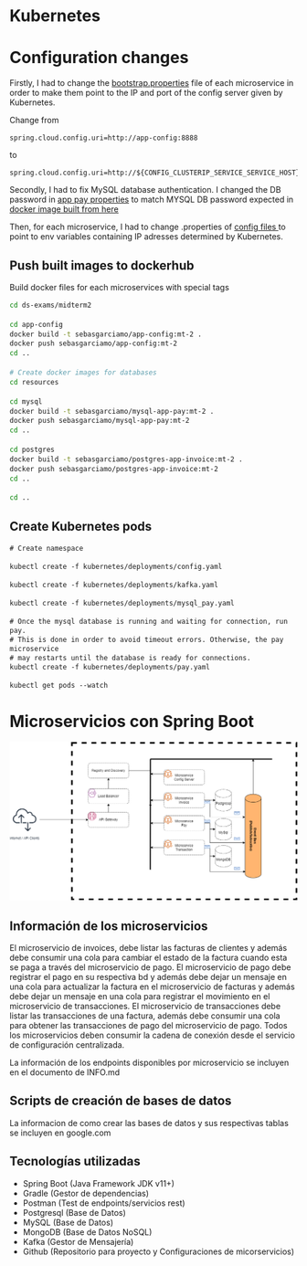 # Kubernetes

# Configuration changes 

Firstly, I had to change the [bootstrap.properties](./app-pay/src/main/resources/bootstrap.properties) file of each microservice in order to make them point to the IP and port of the config server given by Kubernetes.

Change from 
```
spring.cloud.config.uri=http://app-config:8888
```
to
```
spring.cloud.config.uri=http://${CONFIG_CLUSTERIP_SERVICE_SERVICE_HOST}:${CONFIG_CLUSTERIP_SERVICE_SERVICE_PORT}
```

Secondly, I had to fix MySQL database authentication. I changed the DB password in [app pay properties](./config/app-pay-dev.properties) to match MYSQL DB password expected in [docker image built from here](./resources/mysql/Dockerfile/) 

Then, for each microservice, I had to change .properties of [config files ](./config/) to point to env variables containing IP adresses determined by Kubernetes.

## Push built images to dockerhub

Build docker files for each microservices with special tags

```bash
cd ds-exams/midterm2

cd app-config 
docker build -t sebasgarciamo/app-config:mt-2 .
docker push sebasgarciamo/app-config:mt-2 
cd ..

# Create docker images for databases
cd resources

cd mysql
docker build -t sebasgarciamo/mysql-app-pay:mt-2 .
docker push sebasgarciamo/mysql-app-pay:mt-2 
cd ..

cd postgres
docker build -t sebasgarciamo/postgres-app-invoice:mt-2 .
docker push sebasgarciamo/postgres-app-invoice:mt-2 
cd ..

cd ..
```

## Create Kubernetes pods 

```
# Create namespace

kubectl create -f kubernetes/deployments/config.yaml

kubectl create -f kubernetes/deployments/kafka.yaml

kubectl create -f kubernetes/deployments/mysql_pay.yaml

# Once the mysql database is running and waiting for connection, run pay. 
# This is done in order to avoid timeout errors. Otherwise, the pay microservice
# may restarts until the database is ready for connections.
kubectl create -f kubernetes/deployments/pay.yaml

kubectl get pods --watch
```

# Microservicios con Spring Boot

![Architecture](./resources/microservicesarchitecture.png)

## Información de los microservicios
El microservicio de invoices, debe listar las facturas de clientes y además debe consumir una cola para cambiar el estado de la factura cuando esta se paga a través del microservicio de pago.
El microservicio de pago debe registrar el pago en su respectiva bd y además debe dejar un mensaje en una cola para actualizar la factura en el microservicio de facturas y además debe dejar un mensaje en una cola para registrar el movimiento en el microservicio de transacciones.
El microservicio de transacciones debe listar las transacciones de una factura, además debe consumir una cola para obtener las transacciones de pago del microservicio de pago.
Todos los microservicios deben consumir la cadena de conexión desde el servicio de configuración centralizada.

La información de los endpoints disponibles por microservicio se incluyen en el documento de INFO.md
## Scripts de creación de bases de datos

La informacion de como crear las bases de datos y sus respectivas tablas se incluyen en google.com

## Tecnologías utilizadas

- Spring Boot (Java Framework JDK v11+)
- Gradle (Gestor de dependencias)
- Postman (Test de endpoints/servicios rest)
- Postgresql (Base de Datos)
- MySQL (Base de Datos)
- MongoDB (Base de Datos NoSQL)
- Kafka (Gestor de Mensajería)
- Github (Repositorio para proyecto y Configuraciones de micorservicios)
